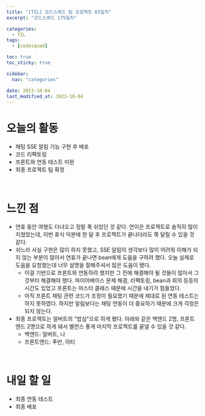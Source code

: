 ```yaml
---
title: "[TIL] 코드스쿼드 팀 프로젝트 65일차"
excerpt: "코드스쿼드 175일차"

categories:
  - TIL
tags:
  - [codesquad]

toc: true
toc_sticky: true

sidebar:
  nav: "categories"

date: 2023-10-04
last_modified_at: 2023-10-04
---
```


# 오늘의 활동

- 채팅 SSE 알림 기능 구현 후 배포
- 코드 리팩토링
- 프론트와 연동 테스트 미완
- 최종 프로젝트 팀 확정

<br>

# 느낀 점

- 연휴 동안 여행도 다녀오고 정말 푹 쉬었던 것 같다. 연이은 프로젝트로 솔직히 많이 지쳤었는데, 이번 휴식 덕분에 한 달 후 프로젝트가 끝나더라도 쭉 달릴 수 있을 것 같다.
- 쉬느라 사실 구현은 많이 하지 못했고, SSE 알림이 생각보다 많이 어려워 이해가 되지 않는 부분이 많아서 연휴가 끝나면 bean에게 도움을 구하려 했다. 오늘 실제로 도움을 요청했는데 너무 설명을 잘해주셔서 많은 도움이 됐다.
    - 이걸 기반으로 프론트와 연동하려 했지만 그 전에 해결해야 될 것들이 많아서 그것부터 해결해야 했다. 파이어베이스 문제 해결, 리팩토링, bean과 회의 등등의 시간도 있었고 프론트는 마스터 클래스 때문에 시간을 내기가 힘들었다.
    - 아직 프론트 채팅 관련 코드가 조정이 필요했기 때문에 제대로 된 연동 테스트는 하지 못하였다. 하지만 알림보다는 채팅 연동이 더 중요하기 때문에 크게 걱정은 되지 않는다.
- 최종 프로젝트는 알버트의 "밥심"으로 하게 됐다. 아래와 같은 백엔드 2명, 프론트엔드 2명으로 하게 돼서 밸런스 좋게 마지막 프로젝트를 끝낼 수 있을 것 같다.
    - 백엔드: 알버트, 나
    - 프론트엔드: 푸반, 아티

<br>

# 내일 할 일

- 최종 연동 테스트
- 최종 배포
